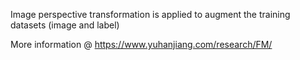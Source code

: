 Image perspective transformation is applied to augment the training datasets (image and label)

More information @ https://www.yuhanjiang.com/research/FM/
